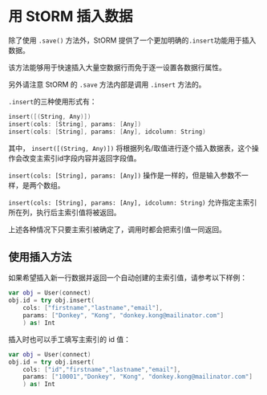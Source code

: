 # 用 StORM 插入数据

除了使用 `.save()` 方法外，StORM 提供了一个更加明确的`.insert`功能用于插入数据。

该方法能够用于快速插入大量空数据行而免于逐一设置各数据行属性。

另外请注意 StORM 的 `.save` 方法内部是调用 `.insert` 方法的。

`.insert`的三种使用形式有：

``` swift
insert([(String, Any)])
insert(cols: [String], params: [Any])
insert(cols: [String], params: [Any], idcolumn: String)
```

其中， `insert([(String, Any)])` 将根据列名/取值进行逐个插入数据表，这个操作会改变主索引id字段内容并返回字段值。

`insert(cols: [String], params: [Any])` 操作是一样的，但是输入参数不一样，是两个数组。

`insert(cols: [String], params: [Any], idcolumn: String)` 允许指定主索引所在列，执行后主索引值将被返回。

上述各种情况下只要主索引被确定了，调用时都会把索引值一同返回。

## 使用插入方法

如果希望插入新一行数据并返回一个自动创建的主索引值，请参考以下样例：

``` swift
var obj = User(connect)
obj.id = try obj.insert(
	cols: ["firstname","lastname","email"],
	params: ["Donkey", "Kong", "donkey.kong@mailinator.com"]
	) as! Int
```

插入时也可以手工填写主索引的 id 值：

``` swift
var obj = User(connect)
obj.id = try obj.insert(
	cols: ["id","firstname","lastname","email"],
	params: ["10001","Donkey", "Kong", "donkey.kong@mailinator.com"]
	) as! Int
```
